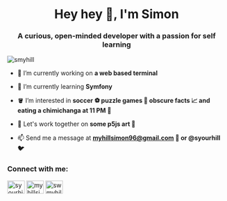 <h1 align="center">Hey hey 👋, I'm Simon</h1>
<h3 align="center">A curious, open-minded developer with a passion for self learning</h3>

<p align="left"> <img src="https://komarev.com/ghpvc/?username=smyhill&label=Profile%20views&color=0e75b6&style=flat" alt="smyhill" /> </p>

- 🔭 I’m currently working on **a web based terminal**

- 🌱 I’m currently learning **Symfony**

- 🪣 I’m interested in **soccer ⚽ puzzle games 🧩 obscure facts 📈 and eating a chimichanga at 11 PM 🌯**

- 🤝 Let's work together on **some p5js art 🎨**

- 📫 Send me a message at **myhillsimon96@gmail.com 📧 or @syourhill 🐦**

<h3 align="left">Connect with me:</h3>
<p align="left">
<a href="https://twitter.com/syourhill" target="blank"><img align="center" src="https://raw.githubusercontent.com/rahuldkjain/github-profile-readme-generator/master/src/images/icons/Social/twitter.svg" alt="syourhill" height="30" width="40" /></a>
<a href="https://linkedin.com/in/myhillsimon" target="blank"><img align="center" src="https://raw.githubusercontent.com/rahuldkjain/github-profile-readme-generator/master/src/images/icons/Social/linked-in-alt.svg" alt="myhillsimon" height="30" width="40" /></a>
<a href="https://stackoverflow.com/users/swmyhill" target="blank"><img align="center" src="https://raw.githubusercontent.com/rahuldkjain/github-profile-readme-generator/master/src/images/icons/Social/stack-overflow.svg" alt="swmyhill" height="30" width="40" /></a>
</p>
